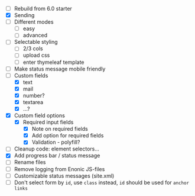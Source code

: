 - [ ] Rebuild from 6.0 starter
- [x] Sending
- [ ] Different modes
    - [ ] easy
    - [ ] advanced
- [ ] Selectable styling
    - [ ] 2/3 cols
    - [ ] upload css
    - [ ] enter thymeleaf template
- [ ] Make status message mobile friendly
- [ ] Custom fields
    - [x] text
    - [x] mail
    - [x] number?
    - [x] textarea
    - [x] ...?
- [x] Custom field options
    - [x] Required input fields
        - [x] Note on required fields
        - [x] Add option for required fields
        - [x] Validation - polyfill?
- [ ] Cleanup code: element selectors...
- [x] Add progress bar / status message
- [ ] Rename files
- [ ] Remove logging from Enonic JS-files
- [ ] Customizable status messages (site.xml)
- [ ] Don't select form by `id`, use `class` instead, `id` should be used for `anchor links`
